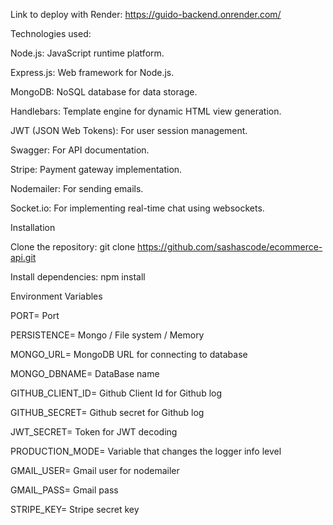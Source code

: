 
Link to deploy with Render: https://guido-backend.onrender.com/

Technologies used:

Node.js: JavaScript runtime platform.

Express.js: Web framework for Node.js.

MongoDB: NoSQL database for data storage.

Handlebars: Template engine for dynamic HTML view generation.

JWT (JSON Web Tokens): For user session management.

Swagger: For API documentation.

Stripe: Payment gateway implementation.

Nodemailer: For sending emails.

Socket.io: For implementing real-time chat using websockets.



Installation

Clone the repository: git clone https://github.com/sashascode/ecommerce-api.git

Install dependencies: npm install


Environment Variables


PORT= Port

PERSISTENCE= Mongo / File system / Memory

MONGO_URL= MongoDB URL for connecting to database

MONGO_DBNAME= DataBase name

GITHUB_CLIENT_ID= Github Client Id for Github log

GITHUB_SECRET= Github secret for Github log

JWT_SECRET= Token for JWT decoding

PRODUCTION_MODE= Variable that changes the logger info level

GMAIL_USER= Gmail user for nodemailer

GMAIL_PASS= Gmail pass

STRIPE_KEY= Stripe secret key


